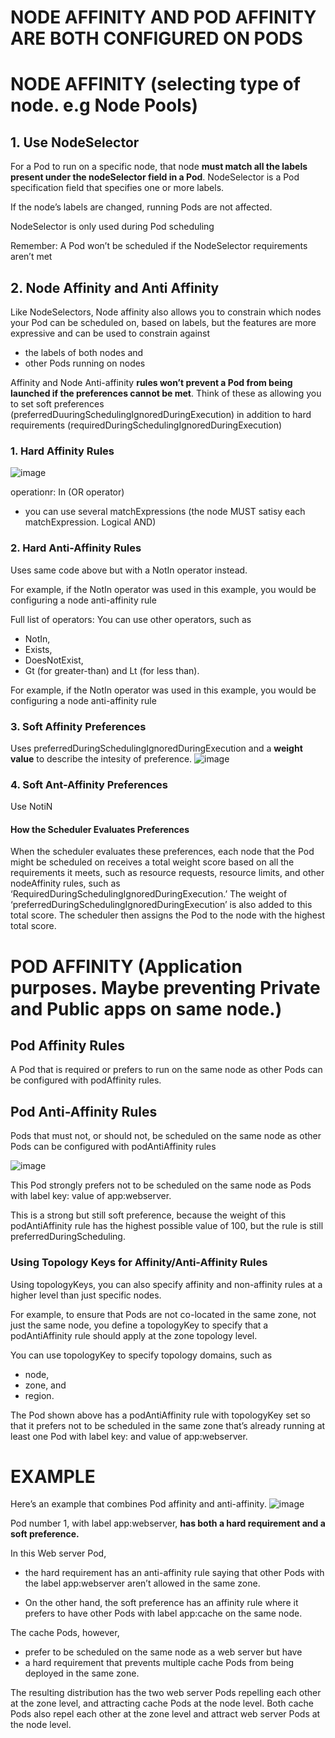 # NODE AFFINITY AND POD AFFINITY ARE BOTH CONFIGURED ON PODS

# NODE AFFINITY (selecting type of node. e.g Node Pools)

## 1. Use NodeSelector

For a Pod to run on a specific node, that node **must match all the labels present under
the nodeSelector field in a Pod**. NodeSelector is a Pod specification field that
specifies one or more labels.

If the node’s labels are changed, running Pods are not affected. 
  
NodeSelector is only used during Pod scheduling

Remember: A Pod won’t be scheduled if the NodeSelector
requirements aren’t met

## 2. Node Affinity and Anti Affinity

Like NodeSelectors, Node affinity also allows you to constrain which nodes your Pod
can be scheduled on, based on labels, but the features are more expressive and can
be used to constrain against 
- the labels of both nodes and 
- other Pods running on nodes

Affinity and Node Anti-affinity **rules won’t prevent a Pod from being
launched if the preferences cannot be met**. Think of these as allowing you to set soft
preferences (preferredDuuringSchedulingIgnoredDuringExecution) in addition to hard requirements (requiredDuringSchedulingIgnoredDuringExecution)

### 1. Hard Affinity Rules

![image](https://user-images.githubusercontent.com/40435982/143484713-182c799d-56db-43b3-b21e-174bc332b4f6.png)

operationr: In (OR operator)

- you can use several matchExpressions (the node MUST satisy each matchExpression. Logical AND)

### 2. Hard Anti-Affinity Rules
Uses same code above but with a NotIn operator instead.

For example, if the NotIn operator was used in
this example, you would be configuring a node anti-affinity rule

Full list of operators: 
You can use other operators, such as 
- NotIn, 
- Exists, 
- DoesNotExist, 
- Gt (for greater-than) and 
Lt (for less than). 

For example, if the NotIn operator was used in
this example, you would be configuring a node anti-affinity rule

### 3. Soft Affinity Preferences

Uses preferredDuringSchedulingIgnoredDuringExecution
 and a **weight value** to describe the intesity of preference.
![image](https://user-images.githubusercontent.com/40435982/143485557-f302ef54-d07c-4420-a557-e66fa0366389.png)

### 4. Soft Ant-Affinity Preferences
Use NotiN

#### How the Scheduler Evaluates Preferences
When the scheduler evaluates these preferences, each node that the Pod might be
scheduled on receives a total weight score based on all the requirements it meets,
such as resource requests, resource limits, and other nodeAffinity rules, such as
‘RequiredDuringSchedulingIgnoredDuringExecution.’ The weight of
‘preferredDuringSchedulingIgnoredDuringExecution’ is also added to this total score.
The scheduler then assigns the Pod to the node with the highest total score.

# POD AFFINITY (Application purposes. Maybe preventing Private and Public apps on same node.)
## Pod Affinity Rules
A Pod that is required or prefers to run on the same node as other Pods can be
configured with podAffinity rules.

## Pod Anti-Affinity Rules
Pods that must not, or should not, be scheduled on
the same node as other Pods can be configured with podAntiAffinity rules

![image](https://user-images.githubusercontent.com/40435982/143486506-6da70c18-a686-4f37-8605-9b527207db3d.png)

This Pod strongly prefers not to be scheduled on the same node as Pods
with label key: value of app:webserver. 

This is a strong but still soft preference,
because the weight of this podAntiAffinity rule has the highest possible value of 100,
but the rule is still preferredDuringScheduling. 

### Using Topology Keys for Affinity/Anti-Affinity Rules
Using topologyKeys, you can also specify affinity and non-affinity rules at a higher
level than just specific nodes. 

For example, to ensure that Pods are not co-located in
the same zone, not just the same node, you define a topologyKey to specify that a
podAntiAffinity rule should apply at the zone topology level.

You can use topologyKey to specify topology domains, such as 
- node, 
- zone, and
- region.

The Pod shown above has a podAntiAffinity rule with topologyKey set so that it prefers 
not to be scheduled in the same zone that’s already running at least one Pod with
label key: and value of app:webserver. 

# EXAMPLE
Here’s an example that combines Pod affinity and anti-affinity.
![image](https://user-images.githubusercontent.com/40435982/143488835-06b66778-03ef-4d53-88e0-5a0acb8496b2.png)

Pod number 1, with
label app:webserver, **has both a hard requirement and a soft preference.**

In this Web server Pod,
- the hard requirement has an anti-affinity rule saying that other Pods with the label
app:webserver aren’t allowed in the same zone. 

- On the other hand, the soft
preference has an affinity rule where it prefers to have other Pods with label
app:cache on the same node.

The cache Pods, however, 
- prefer to be scheduled on the same node as a web server
but have 
- a hard requirement that prevents multiple cache Pods from being deployed
in the same zone.

The resulting distribution has the two web server Pods repelling each other at the
zone level, and attracting cache Pods at the node level. Both cache Pods also repel
each other at the zone level and attract web server Pods at the node level. 
